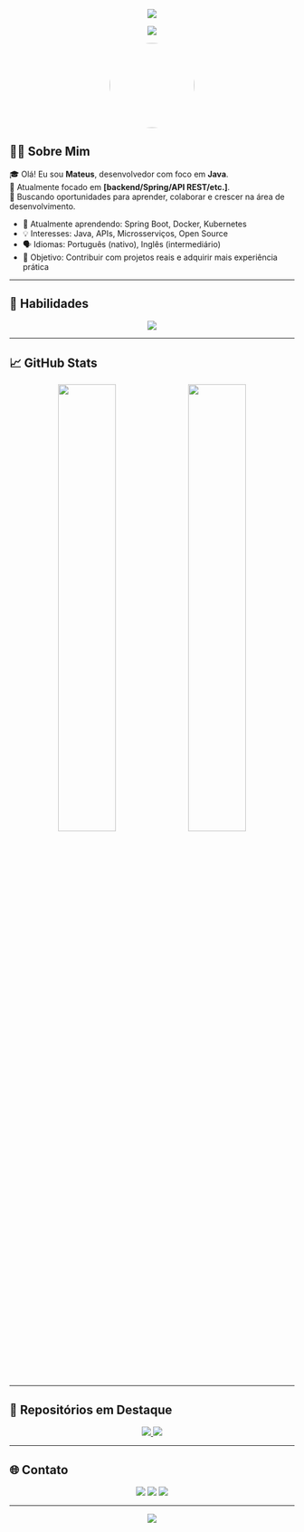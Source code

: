 <p align="center">
  <img src="https://capsule-render.vercel.app/api?type=waving&color=gradient&height=200&section=header&text=Olá,%20eu%20sou%20[Mateus%20Nunes]!&fontSize=40&fontColor=ffffff" />
</p>

<p align="center">
  <img src="https://readme-typing-svg.herokuapp.com?color=F7A800&size=25&center=true&vCenter=true&width=600&lines=Desenvolvedor+Java;Apaixonado+por+Tecnologia;Bem-vindo+ao+meu+perfil!" />
</p>

<p align="center">
  <a href="https://github.com/seu-usuario">
    <img src="https://avatars.githubusercontent.com/u/200270758?v=4" width="150" style="border-radius: 50%;" />
  </a>
</p>


## 👨‍💻 Sobre Mim

🎓 Olá! Eu sou **Mateus**, desenvolvedor com foco em **Java**.  
💼 Atualmente focado em **[backend/Spring/API REST/etc.]**.  
🚀 Buscando oportunidades para aprender, colaborar e crescer na área de desenvolvimento.

- 🌱 Atualmente aprendendo: Spring Boot, Docker, Kubernetes
- 💡 Interesses: Java, APIs, Microsserviços, Open Source
- 🗣️ Idiomas: Português (nativo), Inglês (intermediário)
- 🎯 Objetivo: Contribuir com projetos reais e adquirir mais experiência prática

---

## 🧠 Habilidades

<p align="center">
  <img src="https://skillicons.dev/icons?i=java,spring,hibernate,mysql,docker,git,linux,idea" />
</p>

---

## 📈 GitHub Stats

<p align="center">
  <img src="https://github-readme-stats.vercel.app/api?username=teusluv&show_icons=true&theme=tokyonight&hide_border=true" width="45%" />
  <img src="https://github-readme-streak-stats.herokuapp.com?user=teusluv&theme=tokyonight&hide_border=true" width="45%" />
</p>

---

## 📂 Repositórios em Destaque

<p align="center">
  <a href="https://github.com/seu-usuario/repositorio-1">
    <img src="https://github-readme-stats.vercel.app/api/pin/?username=seu-usuario&repo=repositorio-1&theme=tokyonight" />
  </a>
  <a href="https://github.com/seu-usuario/repositorio-2">
    <img src="https://github-readme-stats.vercel.app/api/pin/?username=seu-usuario&repo=repositorio-2&theme=tokyonight" />
  </a>
</p>

---

## 🌐 Contato

<p align="center">
  <a href="mailto:seuemail@email.com"><img src="https://img.shields.io/badge/email-D14836?style=for-the-badge&logo=gmail&logoColor=white"/></a>
  <a href="https://linkedin.com/in/seu-linkedin"><img src="https://img.shields.io/badge/linkedin-0077B5?style=for-the-badge&logo=linkedin&logoColor=white"/></a>
  <a href="https://github.com/seu-usuario"><img src="https://img.shields.io/badge/github-100000?style=for-the-badge&logo=github&logoColor=white"/></a>
</p>

---

<!-- Rodapé decorativo -->
<p align="center">
  <img src="https://capsule-render.vercel.app/api?type=waving&color=gradient&height=120&section=footer"/>
</p>


